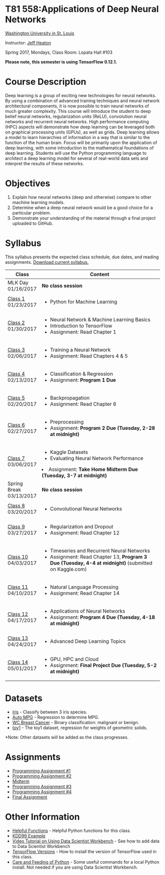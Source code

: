 # T81 558:Applications of Deep Neural Networks
[Washington University in St. Louis](http://www.wustl.edu)

Instructor: [Jeff Heaton](https://sites.wustl.edu/jeffheaton/)

Spring 2017, Mondays, Class Room: Lopata Hall #103 

**Please note, this semester is using TensorFlow 0.12.1.**

# Course Description

Deep learning is a group of exciting new technologies for neural networks. By using a 
combination of advanced training techniques and neural network architectural components, it 
is now possible to train neural networks of much greater complexity. This course will 
introduce the student to deep belief neural networks, regularization units (ReLU), 
convolution neural networks and recurrent neural networks. High performance computing 
(HPC) aspects will demonstrate how deep learning can be leveraged both on graphical 
processing units (GPUs), as well as grids. Deep learning allows a model to learn 
hierarchies of information in a way that is similar to the function of the human brain. 
Focus will be primarily upon the application of deep learning, with some introduction to 
the mathematical foundations of deep learning. Students will use the Python programming 
language to architect a deep learning model for several of real-world data sets and 
interpret the results of these networks.

# Objectives

1. Explain how neural networks (deep and otherwise) compare to other machine learning models. 
2. Determine when a deep neural network would be a good choice for a particular problem.
3. Demonstrate your understanding of the material through a final project uploaded to GitHub.

# Syllabus
This syllabus presents the expected class schedule, due dates, and reading assignments.  [Download current syllabus.](https://raw.githubusercontent.com/jeffheaton/t81_558_deep_learning/master/pdf/t81_558_spring2017_syllabus.pdf)

Class|Content
---|---
MLK Day<br>01/16/2017 | **No class session**
[Class 1](https://github.com/michanaj/t81_558_deep_learning/blob/master/t81_558_class1_intro_python.ipynb)<br>01/23/2017 | <ul><li>Python for Machine Learning</ul>
[Class 2](https://github.com/michanaj/t81_558_deep_learning/blob/master/t81_558_class2_tensor_flow.ipynb)<br>01/30/2017 | <ul><li>Neural Network & Machine Learning Basics<li>Introduction to TensorFlow<li>Assignment: Read Chapter 1</ul>
[Class 3](https://github.com/michanaj/t81_558_deep_learning/blob/master/t81_558_class3_training.ipynb)<br>02/06/2017 | <ul><li>Training a Neural Network<li>Assignment: Read Chapters 4 & 5</ul>
[Class 4](https://github.com/michanaj/t81_558_deep_learning/blob/master/t81_558_class4_class_reg.ipynb)<br>02/13/2017 | <ul><li>Classification & Regression<li>Assignment: <b>Program 1 Due</b></ul>
[Class 5](https://github.com/michanaj/t81_558_deep_learning/blob/master/t81_558_class5_backpropagation.ipynb)<br>02/20/2017 | <ul><li>Backpropagation<li>Assignment: Read Chapter 6</ul>
[Class 6](https://github.com/michanaj/t81_558_deep_learning/blob/master/t81_558_class6_preprocessing.ipynb)<br>02/27/2017 | <ul><li>Preprocessing<li>Assignment: <b>Program 2 Due (Tuesday, 2-28 at midnight)</b></ul>
[Class 7](https://github.com/michanaj/t81_558_deep_learning/blob/master/t81_558_class7_kaggle.ipynb)<br>03/06/2017 | <ul><li>Kaggle Datasets<li>Evaluating Neural Network Performance</ul><li>Assignment: <b>Take Home Midterm Due (Tuesday, 3-7 at midnight)</b></ul>
Spring Break<br>03/13/2017 | **No class session**
[Class 8](https://github.com/michanaj/t81_558_deep_learning/blob/master/t81_558_class8_cnn.ipynb)<br>03/20/2017 | <ul><li>Convolutional Neural Networks
[Class 9](https://github.com/michanaj/t81_558_deep_learning/blob/master/t81_558_class9_regularization.ipynb)<br>03/27/2017 | <ul><li>Regularization and Dropout<li>Assignment: Read Chapter 12</ul>
[Class 10](https://github.com/michanaj/t81_558_deep_learning/blob/master/t81_558_class10_lstm.ipynb)<br>04/03/2017 | <ul><li>Timeseries and Recurrent Neural Networks<li>Assignment: Read Chapter 13, <b>Program 3 Due (Tuesday, 4-4 at midnight)</b> (submitted on Kaggle.com)</ul>
[Class 11](https://github.com/michanaj/t81_558_deep_learning/blob/master/t81_558_class11_nlp.ipynb)<br>04/10/2017 | <ul><li>Natural Language Processing<li>Assignment: Read Chapter 14</ul>
[Class 12](https://github.com/michanaj/t81_558_deep_learning/blob/master/t81_558_class12_app.ipynb)<br>04/17/2017 | <ul><li>Applications of Neural Networks <li>Assignment: <b>Program 4 Due (Tuesday, 4-18 at midnight)</b></ul>
[Class 13](https://github.com/michanaj/t81_558_deep_learning/blob/master/t81_558_class13_other.ipynb)<br>04/24/2017 | <ul><li>Advanced Deep Learning Topics</ul>
[Class 14](https://github.com/michanaj/t81_558_deep_learning/blob/master/t81_558_class14_aws.ipynb)<br>05/01/2017 | <ul><li>GPU, HPC and Cloud<li>Assignment: <b>Final Project Due (Tuesday, 5-2 at midnight)</b></ul>

# Datasets

* [Iris](https://github.com/michanaj/t81_558_deep_learning/blob/master/datasets_iris.ipynb) - Classify between 3 iris species.
* [Auto MPG](https://github.com/michanaj/t81_558_deep_learning/blob/master/datasets_mpg.ipynb) - Regression to determine MPG.
* [WC Breast Cancer](https://github.com/michanaj/t81_558_deep_learning/blob/master/datasets_wcbc.ipynb) - Binary classification: malignant or benign.
* [toy1](https://github.com/michanaj/t81_558_deep_learning/blob/master/datasets_toy1.ipynb) - The toy1 dataset, regression for weights of geometric solids.

*Note: Other datasets will be added as the class progresses.

# Assignments

* [Programming Assignment #1](https://raw.githubusercontent.com/michanaj/t81_558_deep_learning/master/pdf/t81_559_program_1.pdf)
* [Programming Assignment #2](https://raw.githubusercontent.com/michanaj/t81_558_deep_learning/master/pdf/t81_559_program_2.pdf)
* [Midterm](https://raw.githubusercontent.com/michanaj/t81_558_deep_learning/master/pdf/t81_559_midterm.pdf)
* [Programming Assignment #3](https://raw.githubusercontent.com/michanaj/t81_558_deep_learning/master/pdf/t81_559_program_3.pdf) 
* [Programming Assignment #4](https://raw.githubusercontent.com/michanaj/t81_558_deep_learning/master/pdf/t81_559_program_4.pdf)
* [Final Assignment](https://raw.githubusercontent.com/michanaj/t81_558_deep_learning/master/pdf/t81_559_project.pdf)

# Other Information

* [Helpful Functions](https://github.com/michanaj/t81_558_deep_learning/blob/master/jeffs_helpful.ipynb) - Helpful Python functions for this class.
* [KDD99 Example](https://github.com/michanaj/t81_558_deep_learning/blob/master/tf_kdd99.ipynb)
* [Video Tutorial on Using Data Scientist Workbench](https://www.youtube.com/watch?v=9r6ZfZm9nmI) - See how to add data to Data Scientist Workbench 
* [TensorFlow Versions](https://github.com/michanaj/t81_558_deep_learning/blob/master/tf_versions.ipynb) - How to install the version of TensorFlow used in this class.
* [Care and Feeding of Python](http://www.heatonresearch.com/content/python_care.html) - Some useful commands for a local Python install.  Not needed if you are using Data Scientist Workbench.
